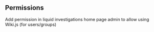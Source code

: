 
## Permissions
 Add permission in liquid investigations home page admin to allow using Wiki.js (for users/groups)

